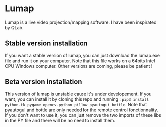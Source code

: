 # Lumap

Lumap is a live video projection/mapping software.
I have been inspirated by QLab.

## Stable version installation
If you want a stable version of lumap, you can just download the lumap.exe file and run it on your computer.
Note that this file works on a 64bits Intel CPU Windows computer. Other versions are coming, please be patient !

## Beta version installation
This version of lumap is unstable cause it's under developement. If you want, you can install it by cloning this repo and running :
`pip3 install python-tk pygame opencv-python pillow pyautogui bottle`.
Note that pyautogui and bottle are only needed for the remote control fonctionnality.
If you don't want to use it, you can just remove the two imports of these libs in the PY file and there will be no need to install them.
